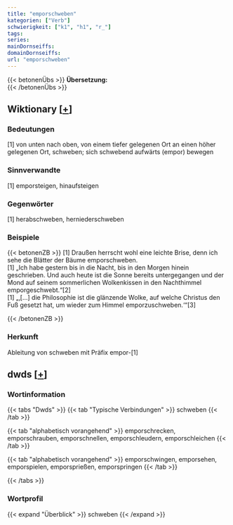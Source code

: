 ```yaml
---
title: "emporschweben"
kategorien: ["Verb"]
schwierigkeit: ["k1", "h1", "r_"]
tags:
series:
mainDornseiffs:
domainDornseiffs:
url: "emporschweben"
---
```


{{< betonenÜbs >}}
**Übersetzung:**  
{{< /betonenÜbs >}}

## Wiktionary [[+](https://de.wiktionary.org/wiki/emporschweben)]

### Bedeutungen
[1] von unten nach oben, von einem tiefer gelegenen Ort an einen höher gelegenen Ort, schweben; sich schwebend aufwärts (empor) bewegen  

### Sinnverwandte
[1] emporsteigen, hinaufsteigen  

### Gegenwörter
[1] herabschweben, herniederschweben  

### Beispiele
{{< betonenZB >}}
[1] Draußen herrscht wohl eine leichte Brise, denn ich sehe die Blätter der Bäume emporschweben.  
[1] „Ich habe gestern bis in die Nacht, bis in den Morgen hinein geschrieben. Und auch heute ist die Sonne bereits untergegangen und der Mond auf seinem sommerlichen Wolkenkissen in den Nachthimmel emporgeschwebt.“[2]  
[1] „‚[…] die Philosophie ist die glänzende Wolke, auf welche Christus den Fuß gesetzt hat, um wieder zum Himmel emporzuschweben.‘“[3]  

{{< /betonenZB >}}
### Herkunft
Ableitung von schweben mit Präfix empor-[1]  



## dwds [[+](https://www.dwds.de/wb/emporschweben)]

### Wortinformation
{{< tabs "Dwds" >}}
{{< tab "Typische Verbindungen" >}}
schweben
{{< /tab >}}

{{< tab "alphabetisch vorangehend" >}}
emporschrecken, emporschrauben, emporschnellen, emporschleudern, emporschleichen
{{< /tab >}}

{{< tab "alphabetisch vorangehend" >}}
emporschwingen, emporsehen, emporspielen, emporsprießen, emporspringen
{{< /tab >}}

{{< /tabs >}}

### Wortprofil
{{< expand "Überblick" >}} schweben {{< /expand >}}

